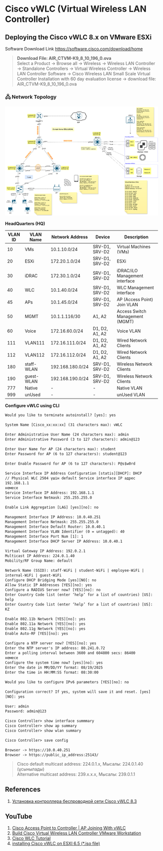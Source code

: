 # Cisco vWLC (Virtual Wireless LAN Controller) 

## Deploying the Cisco vWLC 8.x on VMware ESXi

Software Download Link
https://software.cisco.com/download/home

> **Download File: AIR_CTVM-K9_8_10_196_0.ova**  
> Select a Product -> Browse all -> Wireless -> Wireless LAN Controller -> Standalone Controllers -> Virtual Wireless Controller -> Wireless LAN Controller Software -> Cisco Wireless LAN Small Scale Virtual Controller Installation with 60 day evaluation license -> download file: AIR_CTVM-K9_8_10_196_0.ova

### 🖧 Network Topology

![Topology](Topology/Topology_EnterpriseNetworkDesign_HQ.png)

**HeadQuarters (HQ)**

| VLAN ID | VLAN Name  | Network Address  | Device         | Description                     |
|---------|------------|------------------|----------------|---------------------------------|
| 10      | VMs        | 10.1.10.0/24     | SRV-D1, SRV-D2 | Virtual Machines (VMs)          |
| 20      | ESXi       | 172.20.1.0/24    | SRV-D1, SRV-D2 | ESXi                            |
| 30      | iDRAC      | 172.30.1.0/24    | SRV-D1, SRV-D2 | iDRAC/iLO Management interface  |
| 40      | WLC        | 10.1.40.0/24     | SRV-D1, SRV-D2 | WLC Management interface        |
| 45      | APs        | 10.1.45.0/24     | SRV-D1, SRV-D2 | AP (Access Point) Join VLAN     |
| 50      | MGMT       | 10.1.1.116/30    | A1, A2         | Access Switch Management (MGMT) |
| 60      | Voice      | 172.16.60.0/24   | D1, D2, A1, A2 | Voice VLAN                      |
| 111     | VLAN111    | 172.16.111.0/24  | D1, D2, A1, A2 | Wired Network Clients           |
| 112     | VLAN112    | 172.16.112.0/24  | D1, D2, A1, A2 | Wired Network Clients           |
| 180     | staff-WLAN | 192.168.180.0/24 | SRV-D1, SRV-D2 | Wireless Network Clients        |
| 190     | guest-WLAN | 192.168.190.0/24 | SRV-D1, SRV-D2 | Wireless Network Clients        |
| 777     | Native     | -                | -              | Native VLAN                     |
| 999     | unUsed     | -                | -              | unUsed VLAN                     |

**Configure vWLC using CLI**
```shell
Would you like to terminate autoinstall? [yes]: yes

System Name [Cisco_xx:xx:xx] (31 characters max): vWLC

Enter Administrative User Name (24 characters max): admin
Enter Administrative Password (3 to 127 characters): admin@123

Enter User Name for AP (24 characters max): student
Enter Password for AP (6 to 127 characters): student@123

Enter Enable Password for AP (6 to 127 characters): P@s$w0rd

Service Interface IP Address Configuration [statis][DHCP]: DHCP      // Physical WLC 2504 үшін default Service interface IP адрес 192.168.1.1
немесе
Service Interface IP Address: 192.168.1.1
Service Interface Netmask: 255.255.255.0

Enable Link Aggregation [LAG] [yes][no]: no

Management Interface IP Address: 10.0.40.251
Management Interface Netmask: 255.255.255.0
Management Interface Default Router: 10.0.40.1
Management Interface VLAN Identifier (0 = untagged): 40
Management Interface Port Num [1]: 1
Management Interface DHCP Server IP Address: 10.0.40.1

Virtual Gateway IP Address: 192.0.2.1
Multicast IP Address: 224.0.1.40
Mobility/RF Group Name: default

Network Name (SSID): staff-WiFi | student-WiFi | employee-WiFi | internal-WiFi | guest-WiFi 
Configure DHCP Bridging Mode [yes][NO]: no
Allow Static IP Addresses [YES][no]: yes
Configure a RADIUS Server now? [YES][no]: no
Enter Country Code list (enter ‘help’ for a list of countries) [US]: help
Enter Country Code list (enter ‘help’ for a list of countries) [US]: KZ

Enable 802.11b Network [YES][no]: yes
Enable 802.11a Network [YES][no]: yes
Enable 802.11g Network [YES][no]: yes
Enable Auto-RF [YES][no]: yes

Configure a NTP server now? [YES][no]: yes
Enter the NTP server's IP address: 80.241.0.72
Enter a polling interval between 3600 and 604800 secs: 86400
немесе
Configure the system time now? [yes][no]: yes
Enter the date in MM/DD/YY format: 08/19/2025
Enter the time in HH:MM:SS format: 08:30:00

Would you like to configure IPv6 parameters [YES][no]: no

Configuration correct? If yes, system will save it and reset. [yes][NO]: yes

User: admin
Password: admin@123

Cisco Controller> show interface summmary
Cisco Controller> show ap summary
Cisco Controller> show wlan summary

Cisco Controller> save config

Browser -> httрs://10.0.40.251
Browser -> https://public_ip_address:25143/
```

> Cisco default multicast address: 224.0.1.x, Мысалы: 224.0.1.40 (ұсынылады)  
> Alternative multicast address: 239.x.x.x, Мысалы: 239.0.1.1  

## References
1) [Установка контроллера беспроводной сети Cisco vWLC 8.3](https://wiki.dno-it.ru/2023/12/04/ustanovka-cisco-vwlc-versii-8-3/)

## YouTube
1) [Cisco Access Point to Controller | AP Joining With vWLC](https://youtu.be/0xSkUGwonHk)
2) [Build Cisco Virtual Wireless LAN Controller VMware Workstation](https://youtu.be/YNB-sppMizU)
3) [Cisco WLC Tutorial](https://www.youtube.com/playlist?list=PLj_J3RyzBOn6oFdJUCBVRSwTp-P9MdaHz)
4) [installing Cisco vWLC on ESXI 6.5 (*.iso file)](https://youtu.be/Z_Sln33dhVA)

